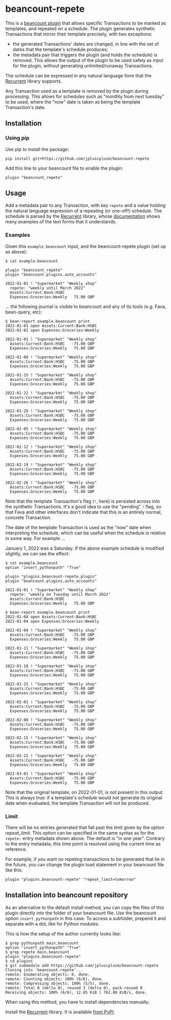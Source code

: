 # beancount-repete

This is a [beancount plugin](https://beancount.github.io/docs/beancount_scripting_plugins.html) that allows specific Transactions to be marked as templates, and repeated on a schedule. The plugin generates synthetic Transactions that mirror their template precisely, with two exceptions:

- the generated Transactions' dates are changed, in line with the set of dates that the template's schedule produces;
- the metadata pair that triggers the plugin (and holds the schedule) is removed. This allows the output of the plugin to be used safely as input for the plugin, without generating unlimited/runaway Transactions.

The schedule can be expressed in any natural language form that the [Recurrent](https://github.com/kvh/recurrent#examples) library supports.

Any Transaction used as a template is removed by the plugin during processing. This allows for schedules such as "monthly from next tuesday" to be used, where the "now" date is taken as being the template Transaction's date.

## Installation

### Using pip

Use pip to install the package:

```shell
pip install git+https://github.com/jpluscplusm/beancount-repete
```

Add this line to your beancount file to enable the plugin:

```
plugin "beancount_repete"
```

## Usage

Add a metadata pair to any Transaction, with key `repete` and a value holding the natural language expression of a repeating (or one-off!) schedule. The schedule is parsed by the [Recurrent](https://github.com/kvh/recurrent) library, whose [documentation](https://github.com/kvh/recurrent#examples) shows many examples of the text forms that it understands.

### Examples

Given this `example.beancount` input, and the beancount-repete plugin (set up as above):

```shell
$ cat example.beancount

plugin "beancount_repete"
plugin "beancount.plugins.auto_accounts"

2022-01-01 ! "Supermarket" "Weekly shop"
  repete: "weekly until March 2022"
  Assets:Current:Bank:HSBC
  Expenses:Groceries:Weekly   75.00 GBP
```

... the following journal is visible to beancount and any of its tools (e.g. Fava, bean-query, etc):

```shell
$ bean-report example.beancount print
2022-01-01 open Assets:Current:Bank:HSBC
2022-01-01 open Expenses:Groceries:Weekly

2022-01-01 ! "Supermarket" "Weekly shop"
  Assets:Current:Bank:HSBC   -75.00 GBP
  Expenses:Groceries:Weekly   75.00 GBP

2022-01-08 ! "Supermarket" "Weekly shop"
  Assets:Current:Bank:HSBC   -75.00 GBP
  Expenses:Groceries:Weekly   75.00 GBP

2022-01-15 ! "Supermarket" "Weekly shop"
  Assets:Current:Bank:HSBC   -75.00 GBP
  Expenses:Groceries:Weekly   75.00 GBP

2022-01-22 ! "Supermarket" "Weekly shop"
  Assets:Current:Bank:HSBC   -75.00 GBP
  Expenses:Groceries:Weekly   75.00 GBP

2022-01-29 ! "Supermarket" "Weekly shop"
  Assets:Current:Bank:HSBC   -75.00 GBP
  Expenses:Groceries:Weekly   75.00 GBP

2022-02-05 ! "Supermarket" "Weekly shop"
  Assets:Current:Bank:HSBC   -75.00 GBP
  Expenses:Groceries:Weekly   75.00 GBP

2022-02-12 ! "Supermarket" "Weekly shop"
  Assets:Current:Bank:HSBC   -75.00 GBP
  Expenses:Groceries:Weekly   75.00 GBP

2022-02-19 ! "Supermarket" "Weekly shop"
  Assets:Current:Bank:HSBC   -75.00 GBP
  Expenses:Groceries:Weekly   75.00 GBP

2022-02-26 ! "Supermarket" "Weekly shop"
  Assets:Current:Bank:HSBC   -75.00 GBP
  Expenses:Groceries:Weekly   75.00 GBP

```

Note that the template Transaction's flag (`!`, here) is persisted across into the synthetic Transactions. It's a good idea to use the "pending" `!` flag, so that Fava and other interfaces don't indicate that this is an entirely normal, concrete Transaction.

The date of the template Transaction is used as the "now" date when interpreting the schedule, which can be useful when the schedule is relative in some way. For example ...

January 1, 2022 was a Saturday. If the above example schedule is modified slightly, we can see the effect:

```shell
$ cat example.beancount
option "insert_pythonpath" "True"

plugin "plugins.beancount-repete.plugin"
plugin "beancount.plugins.auto_accounts"

2022-01-01 ! "Supermarket" "Weekly shop"
  repete: "weekly on Tuesday until March 2022"
  Assets:Current:Bank:HSBC
  Expenses:Groceries:Weekly   75.00 GBP

$ bean-report example.beancount print
2022-01-04 open Assets:Current:Bank:HSBC
2022-01-04 open Expenses:Groceries:Weekly

2022-01-04 ! "Supermarket" "Weekly shop"
  Assets:Current:Bank:HSBC   -75.00 GBP
  Expenses:Groceries:Weekly   75.00 GBP

2022-01-11 ! "Supermarket" "Weekly shop"
  Assets:Current:Bank:HSBC   -75.00 GBP
  Expenses:Groceries:Weekly   75.00 GBP

2022-01-18 ! "Supermarket" "Weekly shop"
  Assets:Current:Bank:HSBC   -75.00 GBP
  Expenses:Groceries:Weekly   75.00 GBP

2022-01-25 ! "Supermarket" "Weekly shop"
  Assets:Current:Bank:HSBC   -75.00 GBP
  Expenses:Groceries:Weekly   75.00 GBP

2022-02-01 ! "Supermarket" "Weekly shop"
  Assets:Current:Bank:HSBC   -75.00 GBP
  Expenses:Groceries:Weekly   75.00 GBP

2022-02-08 ! "Supermarket" "Weekly shop"
  Assets:Current:Bank:HSBC   -75.00 GBP
  Expenses:Groceries:Weekly   75.00 GBP

2022-02-15 ! "Supermarket" "Weekly shop"
  Assets:Current:Bank:HSBC   -75.00 GBP
  Expenses:Groceries:Weekly   75.00 GBP

2022-02-22 ! "Supermarket" "Weekly shop"
  Assets:Current:Bank:HSBC   -75.00 GBP
  Expenses:Groceries:Weekly   75.00 GBP

2022-03-01 ! "Supermarket" "Weekly shop"
  Assets:Current:Bank:HSBC   -75.00 GBP
  Expenses:Groceries:Weekly   75.00 GBP
```

Note that the original template, on 2022-01-01, is not present in this output. This is always true: if a template's schedule would not generate its original date when evaluated, the template Transaction will not be produced.

### Limit

There will be no entries generated that fall past the limit given by the option *repeat_limit*. This option can be specified in the same syntax as for the `repete:` entry metadata shown above. The default is "in one year". Contrary to the entry metadata, this time point is resolved using the current time as reference.

For example, if you want no repeting transactions to be generated that lie in the future, you can change the plugin load statement in your beancount file like this:

```
plugin "plugins.beancount-repete" "repeat_limit=tomorrow"
```

## Installation into beancount repository 

As an alternative to the default install method, you can copy the files of this plugin directly into the folder of your beancount file. Use the beancount option `insert_pythonpath` in this case. To access a subfolder, prepend it and separate with a dot, like for Python modules.

This is how the setup of the author currently looks like:

```shell
$ grep pythonpath main.beancount 
option "insert_pythonpath" "True"
$ grep repete main.beancount 
plugin "plugins.beancount-repete"
$ cd plugins
$ git submodule add https://github.com/jpluscplusm/beancount-repete
Cloning into 'beancount-repete'...
remote: Enumerating objects: 6, done.
remote: Counting objects: 100% (6/6), done.
remote: Compressing objects: 100% (5/5), done.
remote: Total 6 (delta 0), reused 3 (delta 0), pack-reused 0
Receiving objects: 100% (6/6), 12.65 KiB | 762.00 KiB/s, done.
```

When using this method, you have to install dependencies manually:

Install the [Recurrent](https://github.com/kvh/recurrent) library. It is available [from PyPI](https://pypi.org/project/recurrent/).

